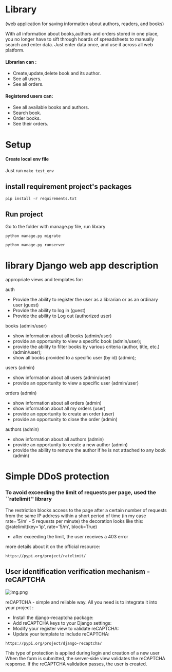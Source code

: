 # Library
(web application for saving information about authors, readers, and books)

With all information about books,authors and orders stored in one place, you no longer have to sift through hoards of spreadsheets to manually search and enter data. Just enter data once, and use it across all web platform.

#### Librarian can :

- Create,update,delete book and its author. 
- See all users.
- See all orders.

#### Registered users can:

- See all available books and authors.
- Search book.
- Order books.
- See their orders. 

# Setup

#### Create local env file

Just run `make test_env`

## install requirement project's packages

```commandline
pip install -r requirements.txt
```

## Run project

Go to the folder with manage.py file, run library
```commandline
python manage.py migrate 
```

```commandline
python manage.py runserver
```


# library Django web app description

appropriate views and templates for:

auth
* Provide the ability to register the user as a librarian or as an ordinary user (guest)
* Provide the ability to log in (guest)
* Provide the ability to Log out (authorized user)


books  (admin/user)

* show information about all books (admin/user)
* provide an opportunity to view a specific book (admin/user);
* provide the ability to filter books by various criteria (author, title, etc.) (admin/user);
* show all books provided to a specific user (by id) (admin);

users  (admin)

* show information about all users (admin/user)
* provide an opportunity to view a specific user (admin/user)

orders  (admin)

* show information about all orders (admin)
* show information about all my orders (user)
* provide an opportunity to create an order (user)
* provide an opportunity to close the order  (admin)

authors  (admin)

* show information about all authors (admin)
* provide an opportunity to create a new author  (admin)
* provide the ability to remove the author if he is not attached to any book (admin)


# Simple DDoS protection

### To avoid exceeding the limit of requests per page, used the ``ratelimit'' library

The restriction blocks access to the page after a certain number of requests from the same IP address within a short period of time
(in my case rate='5/m' - 5 requests per minute)
the decoration looks like this:
@ratelimit(key='ip', rate='5/m', block=True)

* after exceeding the limit, the user receives a 403 error

more details about it on the official resource:
```commandline
https://pypi.org/project/ratelimit/
```

## User identification verification mechanism - reCAPTCHA

![img.png](img.png)

reCAPTCHA - simple and reliable way. 
All you need is to integrate it into your project :

* Install the django-recaptcha package:
* Add reCAPTCHA keys to your Django settings:
* Modify your register view to validate reCAPTCHA:
* Update your template to include reCAPTCHA:

```commandline
https://pypi.org/project/django-recaptcha/
```
This type of protection is applied during login and creation of a new user
When the form is submitted, the server-side view validates the reCAPTCHA response.
If the reCAPTCHA validation passes, the user is created.

